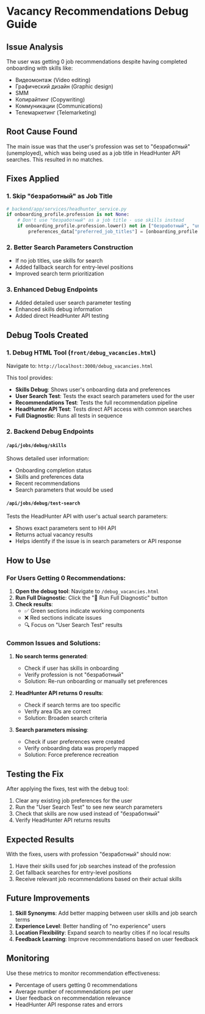 # Vacancy Recommendations Debug Guide

## Issue Analysis

The user was getting 0 job recommendations despite having completed onboarding with skills like:

-   Видеомонтаж (Video editing)
-   Графический дизайн (Graphic design)
-   SMM
-   Копирайтинг (Copywriting)
-   Коммуникации (Communications)
-   Телемаркетинг (Telemarketing)

## Root Cause Found

The main issue was that the user's profession was set to "безработный" (unemployed), which was being used as a job title in HeadHunter API searches. This resulted in no matches.

## Fixes Applied

### 1. Skip "безработный" as Job Title

```python
# backend/app/services/headhunter_service.py
if onboarding_profile.profession is not None:
    # Don't use "безработный" as a job title - use skills instead
    if onboarding_profile.profession.lower() not in ["безработный", "unemployed", "без работы"]:
        preferences_data["preferred_job_titles"] = [onboarding_profile.profession]
```

### 2. Better Search Parameters Construction

-   If no job titles, use skills for search
-   Added fallback search for entry-level positions
-   Improved search term prioritization

### 3. Enhanced Debug Endpoints

-   Added detailed user search parameter testing
-   Enhanced skills debug information
-   Added direct HeadHunter API testing

## Debug Tools Created

### 1. Debug HTML Tool (`front/debug_vacancies.html`)

Navigate to: `http://localhost:3000/debug_vacancies.html`

This tool provides:

-   **Skills Debug**: Shows user's onboarding data and preferences
-   **User Search Test**: Tests the exact search parameters used for the user
-   **Recommendations Test**: Tests the full recommendation pipeline
-   **HeadHunter API Test**: Tests direct API access with common searches
-   **Full Diagnostic**: Runs all tests in sequence

### 2. Backend Debug Endpoints

#### `/api/jobs/debug/skills`

Shows detailed user information:

-   Onboarding completion status
-   Skills and preferences data
-   Recent recommendations
-   Search parameters that would be used

#### `/api/jobs/debug/test-search`

Tests the HeadHunter API with user's actual search parameters:

-   Shows exact parameters sent to HH API
-   Returns actual vacancy results
-   Helps identify if the issue is in search parameters or API response

## How to Use

### For Users Getting 0 Recommendations:

1. **Open the debug tool**: Navigate to `/debug_vacancies.html`
2. **Run Full Diagnostic**: Click the "🚀 Run Full Diagnostic" button
3. **Check results**:
    - ✅ Green sections indicate working components
    - ❌ Red sections indicate issues
    - 🔍 Focus on "User Search Test" results

### Common Issues and Solutions:

1. **No search terms generated**:

    - Check if user has skills in onboarding
    - Verify profession is not "безработный"
    - Solution: Re-run onboarding or manually set preferences

2. **HeadHunter API returns 0 results**:

    - Check if search terms are too specific
    - Verify area IDs are correct
    - Solution: Broaden search criteria

3. **Search parameters missing**:
    - Check if user preferences were created
    - Verify onboarding data was properly mapped
    - Solution: Force preference recreation

## Testing the Fix

After applying the fixes, test with the debug tool:

1. Clear any existing job preferences for the user
2. Run the "User Search Test" to see new search parameters
3. Check that skills are now used instead of "безработный"
4. Verify HeadHunter API returns results

## Expected Results

With the fixes, users with profession "безработный" should now:

1. Have their skills used for job searches instead of the profession
2. Get fallback searches for entry-level positions
3. Receive relevant job recommendations based on their actual skills

## Future Improvements

1. **Skill Synonyms**: Add better mapping between user skills and job search terms
2. **Experience Level**: Better handling of "no experience" users
3. **Location Flexibility**: Expand search to nearby cities if no local results
4. **Feedback Learning**: Improve recommendations based on user feedback

## Monitoring

Use these metrics to monitor recommendation effectiveness:

-   Percentage of users getting 0 recommendations
-   Average number of recommendations per user
-   User feedback on recommendation relevance
-   HeadHunter API response rates and errors
